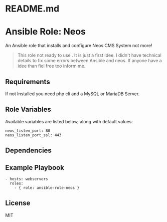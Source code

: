 # README.md
# Ansible Role: Neos

An Ansible role that installs and configure Neos CMS System not more!

> This role not ready to use . It is just a first Idee. 
> I didn't have technical details to fix some errors between Ansible and neos. 
> If anyone have a idee than fiel free too inform me.

## Requirements

If not Installed you need php cli and a MySQL or MariaDB Server.

## Role Variables

Available variables are listed below, along with default values:

    neos_listen_port: 80
    neos_listen_port_ssl: 443

## Dependencies

## Example Playbook

    - hosts: webservers
      roles:
        - { role: ansible-role-neos }

## License

MIT
